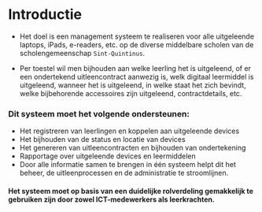 # Introductie

- Het doel is een management systeem te realiseren voor alle uitgeleende laptops, iPads, e-readers, etc. op de diverse middelbare scholen van de scholengemeenschap `Sint-Quintinus`.

- Per toestel wil men bijhouden aan welke leerling het is uitgeleend, of er een ondertekend uitleencontract aanwezig is, welk digitaal leermiddel is uitgeleend, wanneer het is uitgeleend, in welke staat het zich bevindt, welke bijbehorende accessoires zijn uitgeleend, contractdetails, etc.

### Dit systeem moet het volgende ondersteunen:

- Het registreren van leerlingen en koppelen aan uitgeleende devices
- Het bijhouden van de status en locatie van devices
- Het genereren van uitleencontracten en bijhouden van ondertekening
- Rapportage over uitgeleende devices en leermiddelen
- Door alle informatie samen te brengen in één systeem helpt dit het beheer, de uitleenprocessen en de administratie te stroomlijnen.

#### Het systeem moet op basis van een duidelijke rolverdeling gemakkelijk te gebruiken zijn door zowel ICT-medewerkers als leerkrachten.
